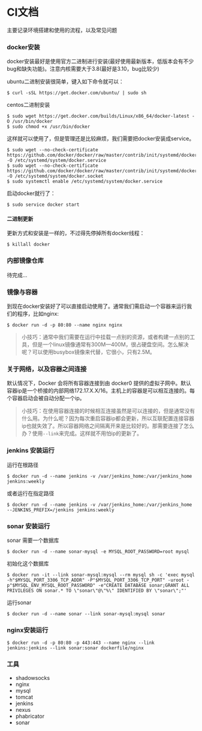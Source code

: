 # CI文档

主要记录环境搭建和使用的流程，以及常见问题

### docker安装

docker安装最好是使用官方二进制进行安装(最好使用最新版本，低版本会有不少bug和缺失功能)。注意内核需要大于3.8(最好是3.10，bug比较少)

ubuntu二进制安装很简单，键入如下命令就可以：

	$ curl -sSL https://get.docker.com/ubuntu/ | sudo sh

centos二进制安装

	$ sudo wget https://get.docker.com/builds/Linux/x86_64/docker-latest -O /usr/bin/docker
	$ sudo chmod +x /usr/bin/docker

这样就可以使用了，但是管理还是比较麻烦，我们需要把docker安装成service。

	$ sudo wget --no-check-certificate https://github.com/docker/docker/raw/master/contrib/init/systemd/docker.service -O /etc/systemd/system/docker.service
	$ sudo wget --no-check-certificate https://github.com/docker/docker/raw/master/contrib/init/systemd/docker.socket -O /etc/systemd/system/docker.socket
	$ sudo systemctl enable /etc/systemd/system/docker.service

启动docker就行了：

	$ sudo service docker start 

#### 二进制更新

更新方式和安装是一样的，不过得先停掉所有docker线程：

	$ killall docker

### 内部镜像仓库

待完成...

### 镜像与容器

到现在docker安装好了可以直接启动使用了。通常我们需启动一个容器来运行我们的程序，比如nginx:

	$ docker run -d -p 80:80 --name nginx nginx

> 小技巧：通常中我们需要在运行中挂载一点别的资源，或者构建一点别的工具，但是一个linux镜像通常有300M—400M，很占硬盘空间。怎么解决呢？可以使用busybox镜像来代替，它很小，只有2.5M。

### 关于网络，以及容器之间连接

默认情况下，Docker 会将所有容器连接到由 docker0 提供的虚拟子网中。默认容器ip是一个桥接的内部网络172.17.X.X/16。主机上的容器是可以相互连接的。每个容器启动会被自动分配一个ip。

> 小技巧：在使用容器连接的时候相互连接虽然是可以连接的，但是通常没有什么用。为什么呢？因为每次重启容器ip都会更新，所以互联配置连接容器ip也就失效了。所以容器网络之间隔离开来是比较好的。那需要连接了怎么办？使用`--link`来完成。这样就不用怕ip的更新了。

### jenkins 安装运行

运行在根路径

	$ docker run -d --name jenkins -v /var/jenkins_home:/var/jenkins_home jenkins:weekly

或者运行在指定路径

	$ docker run -d --name jenkins -v /var/jenkins_home:/var/jenkins_home --JENKINS_PREFIX=/jenkins jenkins:weekly

### sonar 安装运行

sonar 需要一个数据库

	$ docker run -d --name sonar-mysql -e MYSQL_ROOT_PASSWORD=root mysql

初始化这个数据库

	$ docker run -it --link sonar-mysql:mysql --rm mysql sh -c 'exec mysql -h"$MYSQL_PORT_3306_TCP_ADDR" -P"$MYSQL_PORT_3306_TCP_PORT" -uroot -p"$MYSQL_ENV_MYSQL_ROOT_PASSWORD" -e"CREATE DATABASE sonar;GRANT ALL PRIVILEGES ON sonar.* TO \"sonar\"@\"%\" IDENTIFIED BY \"sonar\";"'

运行sonar

	$ docker run -d --name sonar --link sonar-mysql:mysql sonar

### nginx安装运行

	$ docker run -d -p 80:80 -p 443:443 --name nginx --link jenkins:jenkins --link sonar:sonar dockerfile/nginx

### 工具

- shadowsocks
- nginx
- mysql
- tomcat
- jenkins
- nexus
- phabricator
- sonar